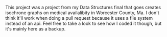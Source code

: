This project was a project from my Data Structures final that goes creates isochrone graphs on medical availalibity in Worcester County, Ma. I don't think it'll work when doing a pull request because it uses a file system instead of an api. Feel free to take a look to see how I coded it though, but it's mainly here as a backup. 
